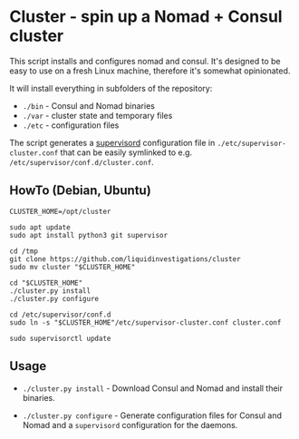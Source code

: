 # Cluster - spin up a Nomad + Consul cluster

This script installs and configures nomad and consul. It's designed to be easy
to use on a fresh Linux machine, therefore it's somewhat opinionated.

It will install everything in subfolders of the repository:
* `./bin` - Consul and Nomad binaries
* `./var` - cluster state and temporary files
* `./etc` - configuration files

The script generates a [supervisord][] configuration file in
`./etc/supervisor-cluster.conf` that can be easily symlinked to e.g.
`/etc/supervisor/conf.d/cluster.conf`.

[supervisord]: http://supervisord.org/


## HowTo (Debian, Ubuntu)

```shell
CLUSTER_HOME=/opt/cluster

sudo apt update
sudo apt install python3 git supervisor

cd /tmp
git clone https://github.com/liquidinvestigations/cluster
sudo mv cluster "$CLUSTER_HOME"

cd "$CLUSTER_HOME"
./cluster.py install
./cluster.py configure

cd /etc/supervisor/conf.d
sudo ln -s "$CLUSTER_HOME"/etc/supervisor-cluster.conf cluster.conf

sudo supervisorctl update
```


## Usage

* `./cluster.py install` - Download Consul and Nomad and install their
  binaries.

* `./cluster.py configure` - Generate configuration files for Consul and Nomad
  and a `supervisord` configuration for the daemons.
